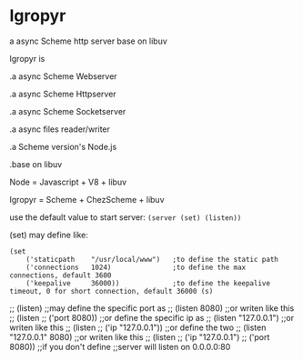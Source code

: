 # Igropyr
a async Scheme http server base on libuv


Igropyr is

.a async Scheme Webserver

.a async Scheme Httpserver

.a async Scheme Socketserver

.a async files reader/writer

.a Scheme version's Node.js


.base on libuv


Node = Javascript + V8 + libuv

Igropyr = Scheme + ChezScheme + libuv



use the default value to start server:
`(server (set) (listen))`


(set) may define like:
```
(set 
    ('staticpath    "/usr/local/www")   ;to define the static path    
    ('connections   1024)               ;to define the max connections, default 3600
    ('keepalive     36000))             ;to define the keepalive timeout, 0 for short connection, default 36000 (s)
```

;;  (listen) 
;;may define the specific port as
;;  (listen 8080) 
;;or writen like this
;;  (listen 
;;      ('port 8080))
;;or define the specific ip as
;;  (listen "127.0.0.1")
;;or writen like this
;;  (listen 
;;      ('ip "127.0.0.1"))
;;or define the two
;;  (listen "127.0.0.1" 8080)
;;or writen like this 
;;  (listen 
;;      ('ip "127.0.0.1")
;;      ('port 8080))
;;if you don't define
;;server will listen on 0.0.0.0:80
